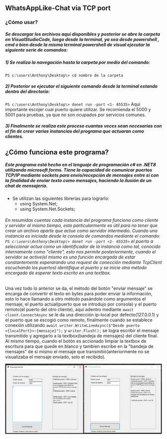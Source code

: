 ## WhatsAppLike-Chat via TCP port

### ¿Cómo usar?

##### Se  descargar los archivos aquí disponibles y posterior se abre la carpeta en VisualStudioCode, luego desde la terminal, ya sea desde powershell , cmd o bien desde la misma terminal powershell de visual ejecutar la siguiente serie de comandos:

##### 1) Se realiza la navegación hasta la carpeta por medio del comando:

`PS c:\users\Anthony\Desktop\> cd nombre de la carpeta`

##### 2) Posterior se ejecutar el siguiente comando desde la terminal estando dentro del directorio:

`PS c:\users\Anthony\Desktop\> donet run -port <1- 65535>` Aquí importante escojer cual puerto quiere utilizar. Se recomienda el 5000 y 5001 para pruebas, ya que no son ocupados por servicios comunes.

##### 3) Finalmente se realiza este proceso cuantas veces sean necesarias con el fin de crear varias instancias del programa que actuaran como clientes.

## ¿Cómo funciona este programa?
##### Este programa está hecho en el lenguaje de programación c# en .NET8 utilizando microsoft forms. Tiene la capacidad de comunicar puertos TCP/IP mediante sockets para envío/recepción de mensajes entre sí con la finalidad de enviar texto como mensajes, haciendo la ilusión de un chat de mensajería.

- Se utilizan las siguientes librerías para lograrlo:
	- using System.Net;
	- using System.Net.Sockets;

###### En resumidas cuentas cada instancia del programa funciona como cliente y servidor al mismo tiempo, esto particularmente es útil para no tener que crear un archivo aparte que actue como servidor intermedio. Cuando una instancia es iniciada desde la consola de comandos mediante el comando: `PS c:\users\Anthony\Desktop\> donet run -port <1- 65535>`  el puerto a seleccionar actua como un identificador de la instancia como tal, conocido internamente como "cliente", esto nos permite posteriormente, cuando el servidor se active(el mismo es una función encargada de estar constantemente esperarando una request de conección mediante TcpClient escuchando los puertos) identifique el puerto y se inicie otra método encargado de esperar texto escrito en una textbox.
Una vez todo lo anterior se da, el método del botón "enviar mensaje" se encarga de convertir el texto en bytes para poder enviar la información, esto lo hace llamando a otro método pasándole como argumentos el mensaje, el puerto actual(puerto que se introdujo por consola) y el puerto remoto(el puerto del otro cliente),  aquí adentro mediante `await client.ConnectAsync` se le da una dirección ip-local por defecto(127.0.0.1) y el puerto que se escogió como remoto, finalmente cuando se establece conexión utilizando `await writer.WriteLineAsync($"Desde puerto <{localPort}>:{mensaje}");` y `writer.Flush();` se logra  escribir el mensaje transmitido y agregarlo a la textbox(bandeja de mensajes) del cliente final. Al mismo tiempo, cuando el botón es accionado limpiar la textbox de escritura para que quede en blanco y tambien escribe en la "bandeja de mensajes" de si mismo el mensaje que transmitió(anteriormente no se visualizaba el mensaje enviado, solo el recibido).

![](https://github.com/AnthonyArtavia20/WhatsApp-Like/blob/master/imgParaReadme/A.PNG)
